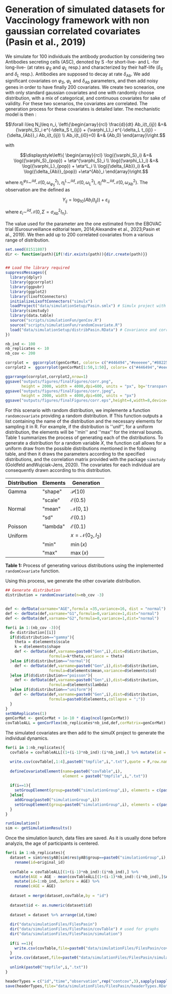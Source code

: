 # Generation of simulated datasets for Vaccinology framework with non gaussian correlated covariates (Pasin et al., 2019)

We simulate for 100 individuals the antibody production by considering two Antibodies secreting cells (ASC), denoted by S -for short-live- and L -for long-live- (at rates $\varphi_S$ and $\varphi_L$ resp.) and characterized by their half-life ($\delta_S$ and $\delta_L$ resp.). Antibodies are supposed to decay at rate $\delta_{Ab}$. We add significant covariates on $\varphi_S$, $\varphi_L$ and $\delta_{Ab}$ parameters, and then add noisy genes in order to have finally 200 covariates. We create two scnearios, one with only standard gaussian covariates and one with randomly choose distribution, with a mix of categorical, and continuous covariates for sake of validity. For these two scenarios, the covariates are correlated. The generation process for these covariates is detailed later. The mechanistic model is then : 
```math
\forall i\leq N,j\leq n_i,   \left\{\begin{array}{rcl}
    \frac{d}{dt} Ab_i(t_{ij}) &=& {\varphi_S}_i e^{-\delta_S t_{ij}} + {\varphi_L}_i e^{-\delta_L t_{ij}} - {\delta_{Ab}}_i Ab_i(t_{ij}) \\
    Ab_i(t_{i0}=0) &=& {Ab_0}
\end{array}\right.
```
with 
```math
\displaystyle\left\{
\begin{array}{rcl}
         \log({\varphi_S}_i) &=& \log({\varphi_S}_{pop}) + \eta^{\varphi_S}_i \\
         \log({\varphi_L}_i) &=& \log({\varphi_L}_{pop})  + \eta^L_i \\
         \log({\delta_{Ab}}_i) &=& \log({\delta_{Ab}}_{pop})   +\eta^{Ab}_i
    \end{array}\right.
```
where $\eta_i^{\varphi_S}\sim^{iid}\mathcal{N}(0,\omega^2_{\varphi_S})$, $\eta^L_i\sim^{iid}\mathcal{N}(0,\omega_L^2)$, $\eta_i^{Ab}\sim^{iid}\mathcal N(0,\omega^2_{Ab})$. The observation are the defined as 
```math
Y_{ij} = \log_{10}(Ab_i(t_{ij}))+\varepsilon_{ij}
```
where $\varepsilon_i\sim^{iid}\mathcal N(0,\Sigma=\sigma^2_{Ab}I_{n_i})$.

The value used for the parameter are the one estimated from the EBOVAC trial (Eurosurveillance editorial team, 2014;Alexandre et al., 2023;Pasin et al., 2019). We then add up to 200 correlated covariates from a various range of distribution.


```r
set.seed(81511807)
dir <- function(path){if(!dir.exists(path)){dir.create(path)}}


## Load the library required 
suppressMessages({
  library(dplyr)
  library(ggcorrplot)
  library(ggpubr)
  library(ggplot2)
  library(lixoftConnectors)
  initializeLixoftConnectors("simulx")
  loadProject("data/simulationSetup/Pasin.smlx") # Simulx project with mechanistic model and parameters value 
  library(simstudy)
  library(data.table)
  source("scripts/simulationFun/genCov.R") 
  source("scripts/simulationFun/randomCovariate.R")
  load("data/simulationSetup/distribPasin.RData") # Covariance and correlation matrix based on real-data from Prevac-up clinical trial 
})

nb_ind <- 100
nb_replicates <- 10
nb_cov <- 200

corrplot =  ggcorrplot(genCorMat, colors= c("#446494","#eeeeee","#882255"))  +  theme(legend.position="none",axis.text=element_text(size=1))
corrplot2 =  ggcorrplot(genCorMat[1:50,1:50], colors= c("#446494","#eeeeee","#882255"),legend.title="Correlation")  + theme(legend.key.height = unit(5, 'mm'),legend.key.width=unit(5,"mm"),legend.text = element_text(size=7),legend.title=element_text(size=10),axis.text=element_text(size=1))+labs(fill="Correlation")

ggarrange(corrplot,corrplot2,nrow=1)
ggsave("outputs/figures/finalFigures/corr.png",
       height = 2000, width = 4000,dpi=600, units = "px", bg='transparent')
ggsave("outputs/figures/finalFigures/corr.jpeg",
       height = 2000, width = 4000,dpi=600, units = "px")
ggsave("outputs/figures/finalFigures/corr.eps",height=4,width=8,device=cairo_ps)


```

For this scenario  with random distribution, we implemente a function ``randomcovariate`` providing a random distribution. If  This function outputs a list containing the name of the distribution and the necessary elements for sampling it in R. For example, if the distribution is ''unif'', for a uniform distribution, the elements will be ''min'' and ''max'' for the interval bounds. Table 1 summarizes the process of generating each of the distributions. To generate a distribution for a random variable $X$, the function call allows for a uniform draw from the possible distributions mentioned in the following table, and then it draws the parameters according to the specified distributions, and the correlation matrix provided with the package ``simstudy`` (Goldfeld andWujciak-Jens, 2020). The covariates for each individual are consequently drawn according to this distribution.
    
| Distribution | Elements    | Generation                   |
|--------------|-------------|------------------------------|
| Gamma        | "shape"     | $\mathcal{P}(10)$            |
|              | "scale"     | $\mathcal{E}(0.5)$           |
| Normal       | "mean"      | $\mathcal{N}(0,1)$           |
|              | "sd"        | $\mathcal{E}(0.1)$           |
| Poisson      | "lambda"    | $\mathcal{E}(0.1)$           |
| Uniform      |             | $x = \mathcal{N}(0_2, I_2)$  |
|              | "min"       | $\min(x)$                    |
|              | "max"       | $\max(x)$                    |

**Table 1:** Process of generating various distributions using the implemented `randomCovariate` function.

Using this process, we generate the other covariate distribution. 

```r
## Generate distribution 
distribution = randomCovariate(n=nb_cov -3)


def <- defData(varname="AGE",formula =35,variance=16, dist = "normal")
def <- defData(def,varname="G1",formula=0,variance=1,dist="normal")
def <- defData(def,varname="G2",formula=0,variance=1,dist="normal")

for(i in 1:(nb_cov -3)){
  d= distribution[[i]]
  if(d$distribution=="gamma"){
    theta = d$elements$scale
    k = d$elements$shape
    def <- defData(def,varname=paste0("Gen",i),dist=d$distribution,
                   formula=k*theta,variance = theta)
  }else if(d$distribution=="normal"){
    def <- defData(def,varname=paste0("Gen",i),dist=d$distribution,
                   formula=d$elements$mean,variance=d$elements$sd)
  }else if(d$distribution=="poisson"){
    def <- defData(def,varname=paste0("Gen",i),dist=d$distribution,
                   formula=d$elements$lambda)
  }else if(d$distribution=="uniform"){
    def <- defData(def,varname=paste0("Gen",i),dist=d$distribution,
                   formula=paste0(d$elements,collapse = ";"))
  }
}
setNbReplicates(1)
genCorMat <- genCorMat + 1e-10 * diag(ncol(genCorMat))
covTableALL = genCorFlex(nb_replicates*nb_ind,def,corMatrix=genCorMat)
``` 

The simulated covariates are then add to the simulX project to generate the individual dynamics. 

```r
for(i in 1:nb_replicates){
  covTable = covTableALL[(1+(i-1)*nb_ind):(i*nb_ind),] %>% mutate(id = (id-1)%%nb_ind+1)

  write.csv(covTable[,1:4],paste0("tmpfile",i,".txt"),quote = F,row.names = F)
  
  defineCovariateElement(name=paste0("covTable",i),
                         element = paste0("tmpfile",i,".txt"))
  
  if(i==1){
    setGroupElement(group=paste0("simulationGroup",i), elements = c(paste0("covTable",i)))
  }else{
    addGroup(paste0("simulationGroup",i))
    setGroupElement(group=paste0("simulationGroup",i), elements = c(paste0("covTable",i)))
  }
}

runSimulation()
sim <- getSimulationResults()
```


Once the simulation launch, data files are saved. As it is usually done before analyzis, the age of participants is centered.

```r
for(i in 1:nb_replicates){
  dataset = sim$res$yAB[sim$res$yAB$group==paste0("simulationGroup",i),c("original_id","time","yAB")] %>%
    rename(id=original_id)
  
  covTable = covTableALL[(1+(i-1)*nb_ind):(i*nb_ind),] %>% 
    mutate(AGE = AGE - mean(covTableALL[(1+(i-1)*nb_ind):(i*nb_ind),]$AGE)) %>%
    mutate(id=1:nb_ind,.before = AGE) %>%
    rename(cAGE = AGE)
  
  dataset = merge(dataset,covTable,by = "id")
  
  dataset$id <- as.numeric(dataset$id)
  
  dataset = dataset %>% arrange(id,time)
  
  dir("data/simulationFiles/FilesPasin")
  dir("data/simulationFiles/FilesPasin/covTable") # used for graphs 
  dir("data/simulationFiles/FilesPasin/simulation")
  
  if(i ==1){
    write.csv(covTable,file=paste0("data/simulationFiles/FilesPasin/covTable/covTable_",i,".txt"),quote = F,row.names = F)
  }
  write.csv(dataset,file=paste0("data/simulationFiles/FilesPasin/simulation/simulation_",i,".txt"),quote = F,row.names = F)
  
  unlink(paste0("tmpfile",i,".txt"))
}

headerTypes = c("id","time","observation",rep("contcov",3),sapply(sapply(distribution,FUN=function(x){x$distribution})=="poisson",FUN=function(x){if(x){"catcov"}else{"contcov"}}))
save(headerTypes,file="data/simulationFiles/FilesPasin/headerTypes.RData")
```
